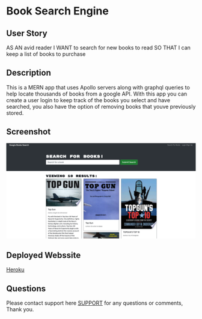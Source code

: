 #                                                   Book Search Engine 


## User Story
AS AN avid reader
I WANT to search for new books to read
SO THAT I can keep a list of books to purchase

## Description

This is a MERN app that uses Apollo servers along with graphql queries to help locate thousands of books from a google
API. With this app you can create a user login to keep track of the books you select and have searched, you also have the option of
removing books that youve previously stored.

## Screenshot

<img src= 'client/public/Screen Shot 2022-07-10 at 10.21.57 PM.png'>

## Deployed Webssite

<a href= 'https://thawing-waters-67980.herokuapp.com/'>Heroku</a>


## Questions

Please contact support here <a href='mailto:tribenation13@gmail.com'>SUPPORT</a> for any questions or comments, Thank you.